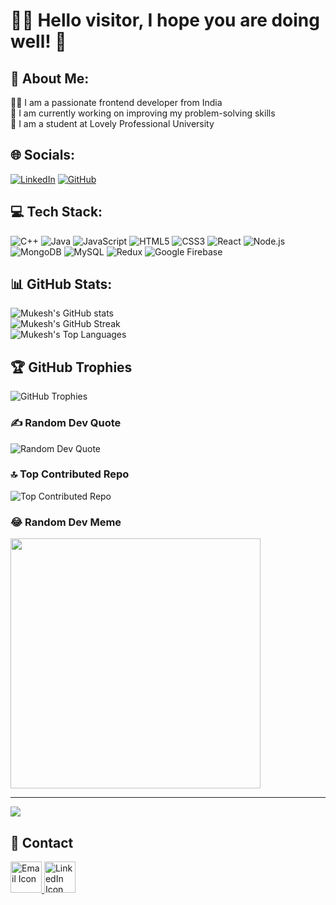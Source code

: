 # 🙋‍♂️ Hello visitor, I hope you are doing well! 👋

## 💫 About Me:
🧑‍💻 I am a passionate frontend developer from India<br>🔭 I am currently working on improving my problem-solving skills<br>🏫 I am a student at Lovely Professional University

## 🌐 Socials:
[![LinkedIn](https://img.shields.io/badge/LinkedIn-%230077B5.svg?logo=linkedin&logoColor=white)](https://linkedin.com/in/mukeshkadiyam) [![GitHub](https://img.shields.io/badge/GitHub-181717.svg?logo=github&logoColor=white)](https://github.com/Mukesh2409) 

## 💻 Tech Stack:
![C++](https://img.shields.io/badge/c++-%2300599C.svg?style=for-the-badge&logo=c%2B%2B&logoColor=white) 
![Java](https://img.shields.io/badge/java-%23ED8B00.svg?style=for-the-badge&logo=openjdk&logoColor=white) 
![JavaScript](https://img.shields.io/badge/javascript-%23323330.svg?style=for-the-badge&logo=javascript&logoColor=%23F7DF1E) 
![HTML5](https://img.shields.io/badge/html5-%23E34F26.svg?style=for-the-badge&logo=html5&logoColor=white) 
![CSS3](https://img.shields.io/badge/css3-%231572B6.svg?style=for-the-badge&logo=css3&logoColor=white) 
![React](https://img.shields.io/badge/react-%2320232a.svg?style=for-the-badge&logo=react&logoColor=%2361DAFB) 
![Node.js](https://img.shields.io/badge/node.js-6DA55F?style=for-the-badge&logo=node.js&logoColor=white)
![MongoDB](https://img.shields.io/badge/MongoDB-%234ea94b.svg?style=for-the-badge&logo=mongodb&logoColor=white)
![MySQL](https://img.shields.io/badge/mysql-%2300f.svg?style=for-the-badge&logo=mysql&logoColor=white)
![Redux](https://img.shields.io/badge/redux-%23593d88.svg?style=for-the-badge&logo=redux&logoColor=white)
![Google Firebase](https://img.shields.io/badge/firebase-%23039BE5.svg?style=for-the-badge&logo=firebase)


## 📊 GitHub Stats:
![Mukesh's GitHub stats](https://github-readme-stats.vercel.app/api?username=Mukesh2409&theme=algolia&hide_border=false&include_all_commits=true&count_private=true)<br/>
![Mukesh's GitHub Streak](https://github-readme-streak-stats.herokuapp.com/?user=Mukesh2409&theme=algolia&hide_border=false)<br/>
![Mukesh's Top Languages](https://github-readme-stats.vercel.app/api/top-langs/?username=Mukesh2409&theme=algolia&hide_border=false&include_all_commits=true&count_private=true&layout=compact)

## 🏆 GitHub Trophies
![GitHub Trophies](https://github-profile-trophy.vercel.app/?username=Mukesh2409&theme=radical&no-frame=false&no-bg=false&margin-w=4)

### ✍️ Random Dev Quote
![Random Dev Quote](https://quotes-github-readme.vercel.app/api?type=horizontal&theme=tokyonight)

### 🔝 Top Contributed Repo
![Top Contributed Repo](https://github-contributor-stats.vercel.app/api?username=Mukesh2409&limit=5&theme=algolia&combine_all_yearly_contributions=true)

### 😂 Random Dev Meme
<img src="https://randommeme-five.vercel.app/" style="height: 400px;"/>

---
[![](https://visitcount.itsvg.in/api?id=Mukesh2409&icon=7&color=11)](https://visitcount.itsvg.in) 

## 📩 Contact
<a href="mailto:kssjmukesh@gmail.com" target="_blank">
  <img src="https://github.com/Prabhat565/Prabhat565/assets/104090145/ca306189-dae9-426c-97ca-a04876f79fd7" alt="Email Icon" height="50" width="50">
</a>
<a href="https://www.linkedin.com/in/mukeshkadiyam/" target="_blank">
  <img src="https://github.com/Prabhat565/Prabhat565/assets/104090145/1a378630-0e32-41d2-a7eb-3507a3445783" alt="LinkedIn Icon" height="50" width="50">
</a>

<!-- Proudly created with GPRM ( https://gprm.itsvg.in ) -->
